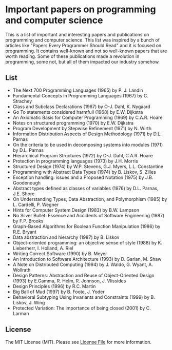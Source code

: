 # Important papers on programming and computer science

This is a list of important and interesting papers and publications on programming and computer science. This list
was inspired by a bunch of articles like "Papers Every Programmer Should Read" and it is focused on programming.
It contains well-known and not so well-known papers that are worth reading. Some of these publications made a revolution
in programming, some not, but all of them impacted our industry somehow.


## List

- The Next 700 Programming Languages (1965) by P. J. Landin
- Fundamental Concepts in Programming Languages (1967) by C. Strachey
- Class and Subclass Declarations (1967) by O-J. Dahl, K. Nygaard
- Go To statements considered harmfull (1968) by E.W. Dijkstra
- An Axiomatic Basis for Computer Programming (1969) by C.A.R. Hoare
- Notes on structured programming (1970) by E.W. Dijkstra
- Program Development by Stepwise Refinement (1971) by N. Wirth
- Information Distribution Aspects of Design Methodology (1971) by D.L. Parnas
- On the criteria to be used in decomposing systems into modules (1971) by D.L. Parnas
- Hierarchical Program Structures (1972) by O-J. Dahl, C.A.R. Hoare
- Protection in programming languages (1973) by J.H. Morris
- Structured Design (1974) by W.P. Stevens, G.J. Myers, L.L. Constantine
- Programming with Abstract Data Types (1974) by B. Liskov, S. Zilles
- Exception handling: issues and a Proposed Notation (1975) by J.B. Goodenough
- Abstract types defined as classes of variables (1976) by D.L. Parnas, J.E. Shore
- On Understanding Types, Data Abstraction, and Polymorphism (1985) by L. Cardelli, P. Wegner
- Hints for Computer System Design (1983) by B.W. Lampson
- No Silver Bullet: Essence and Accidents of Software Engineering (1987) by F.P. Brooks
- Graph-Based Algorithms for Boolean Function Manipulation (1986) by R.E. Bryant
- Data abstraction and hierarchy (1987) by B. Liskov
- Object-oriented programming: an objective sense of style (1988) by K. Lieberherr, I. Holland, A. Riel
- Writing Correct Software (1990) by B. Meyer
- An Introduction to Software Architecture (1993) by D. Garlan, M. Shaw
- A Note on Distributed Computing (1994) by J. Waldo, G. Wyant, A. Wollrath
- Design Patterns: Abstraction and Reuse of Object-Oriented Design (1993) by E.Gamma, R. Helm, R. Johnson, J. Vlissides
- Design Principles (1996) by R.C. Martin
- Big Ball of Mud (1997) by B. Foote, J. Yoder
- Behavioral Subtyping Using Invariants and Constraints (1999) by B. Liskov, J. Wing
- Protected Variation: The importance of being closed (2001) by C. Larman


## License

The MIT License (MIT). Please see [License File](LICENSE.md) for more information.
